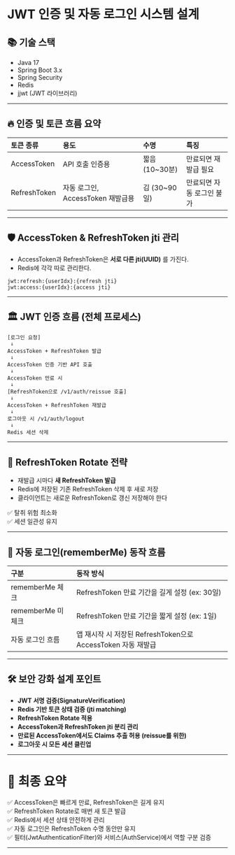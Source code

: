 # JWT 인증 및 자동 로그인 시스템 설계

## 📚 기술 스택
- Java 17
- Spring Boot 3.x
- Spring Security
- Redis
- jjwt (JWT 라이브러리)

---

## 🔥 인증 및 토큰 흐름 요약

| 토큰 종류 | 용도 | 수명 | 특징 |
|:---|:---|:---|:---|
| AccessToken | API 호출 인증용 | 짧음 (10~30분) | 만료되면 재발급 필요 |
| RefreshToken | 자동 로그인, AccessToken 재발급용 | 김 (30~90일) | 만료되면 자동 로그인 불가 |

---

## 🛡️ AccessToken & RefreshToken jti 관리

- AccessToken과 RefreshToken은 **서로 다른 jti(UUID)** 를 가진다.
- Redis에 각각 따로 관리한다.

```
jwt:refresh:{userIdx}:{refresh jti}
jwt:access:{userIdx}:{access jti}
```

---

## 🏛️ JWT 인증 흐름 (전체 프로세스)

```plaintext
[로그인 요청]
 ↓
AccessToken + RefreshToken 발급
 ↓
AccessToken 인증 기반 API 호출
 ↓
AccessToken 만료 시
 ↓
[RefreshToken으로 /v1/auth/reissue 호출]
 ↓
AccessToken + RefreshToken 재발급
 ↓
로그아웃 시 /v1/auth/logout
 ↓
Redis 세션 삭제
```

---

## 🔄 RefreshToken Rotate 전략

- 재발급 시마다 **새 RefreshToken 발급**
- Redis에 저장된 기존 RefreshToken 삭제 후 새로 저장
- 클라이언트는 새로운 RefreshToken로 갱신 저장해야 한다

✅ 탈취 위험 최소화  
✅ 세션 일관성 유지

---

## 🚪 자동 로그인(rememberMe) 동작 흐름

| 구분 | 동작 방식                                         |
|:---|:----------------------------------------------|
| rememberMe 체크 | RefreshToken 만료 기간을 길게 설정 (ex: 30일)            |
| rememberMe 미체크 | RefreshToken 만료 기간을 짧게 설정 (ex: 1일)            |
| 자동 로그인 흐름 | 앱 재시작 시 저장된 RefreshToken으로 AccessToken 자동 재발급 |

---

## 🛠️ 보안 강화 설계 포인트

- **JWT 서명 검증(SignatureVerification)**
- **Redis 기반 토큰 상태 검증 (jti matching)**
- **RefreshToken Rotate 적용**
- **AccessToken과 RefreshToken jti 분리 관리**
- **만료된 AccessToken에서도 Claims 추출 허용 (reissue를 위한)**
- **로그아웃 시 모든 세션 클린업**

---

# 📌 최종 요약

✅ AccessToken은 빠르게 만료, RefreshToken은 길게 유지  
✅ RefreshToken Rotate로 매번 새 토큰 발급  
✅ Redis에서 세션 상태 안전하게 관리  
✅ 자동 로그인은 RefreshToken 수명 동안만 유지  
✅ 필터(JwtAuthenticationFilter)와 서비스(AuthService)에서 역할 구분 검증

---